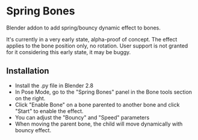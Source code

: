 # Spring Bones
Blender addon to add spring/bouncy dynamic effect to bones.

It's currently in a very early state, alpha-proof of concept.
The effect applies to the bone position only, no rotation.
User support is not granted for it considering this early state, it may be buggy.

## Installation

- Install the .py file in Blender 2.8
- In Pose Mode, go to the "Spring Bones" panel in the Bone tools section on the right.
- Click "Enable Bone" on a bone parented to another bone and click "Start" to enable the effect.
- You can adjust the "Bouncy" and "Speed" parameters
- When moving the parent bone, the child will move dynamically with bouncy effect.


